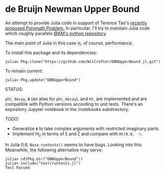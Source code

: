 # de Bruijn Newman Upper Bound

An attempt to provide Julia code in support of Terence Tao's [recently proposed Polymath Problem.](http://michaelnielsen.org/polymath1/index.php?title=De_Bruijn-Newman_constant) In particular, I'll try to maintain Julia code which roughly parallels [@KM's python repository](https://github.com/km-git-acc/dbn_upper_bound).

The main point of Julia in this case is, of course, performance.

To install this package and its dependencies:

```
julia> Pkg.clone("https://github.com/WilCrofter/DBNUpperBound.jl.git")
```
To remain current:
```
julia> Pkg.update("DBNUpperBound")
```

STATUS:

`phi_decay`, `Φ` (an alias for `phi_decay`), and `Ht`, are implemented and are compatible with Python versions according to unit tests. There's an expository Jupyter notebook in the /notebooks subdirectory.

TODO:

* Generalize `Φ` to take complex arguments with restricted imaginary parts.
* Implement $H_0$ in terms of ξ and ζ and compare with `Ht(0.0, ⋅)`.

In Julia 0.6, `Base.runtests()` seems to have bugs. Looking into this. Meanwhile, the following alternative may serve:

```
julia> cd(Pkg.dir("DBNUpperBound"))
julia> include("test/runtests.jl")
Test Passed
```